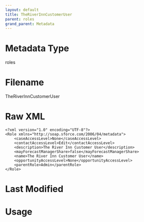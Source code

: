 ```yaml
---
layout: default
title: TheRiverInnCustomerUser
parent: roles
grand_parent: Metadata
---
```

# Metadata Type
roles


# Filename 
TheRiverInnCustomerUser


# Raw XML
```
<?xml version="1.0" encoding="UTF-8"?>
<Role xmlns="http://soap.sforce.com/2006/04/metadata">
    <caseAccessLevel>None</caseAccessLevel>
    <contactAccessLevel>Edit</contactAccessLevel>
    <description>The River Inn Customer User</description>
    <mayForecastManagerShare>false</mayForecastManagerShare>
    <name>The River Inn Customer User</name>
    <opportunityAccessLevel>None</opportunityAccessLevel>
    <parentRole>Admin</parentRole>
</Role>
```


# Last Modified


# Usage
